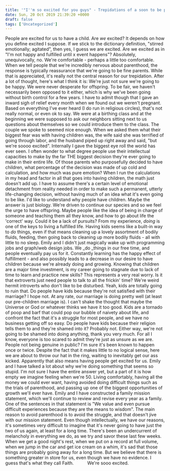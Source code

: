 ```yaml
---
title: '"I''m so excited for you guys" - Trepidations of a soon to be parent'
date: Sun, 20 Oct 2019 21:39:20 +0000
draft: false
tags: ['Uncategorized']
---
```


People are excited for us to have a child. Are _we_ excited? It depends on how you define excited I suppose. If we stick to the dictionary definition, "stirred emotionally; agitated", then yes, I guess we are excited. Are we excited as in "I'm not happy and fulfilled until x event happens"? Absolutely, unequivocally, no. We're comfortable - perhaps a little too comfortable. When we tell people that we're incredibly nervous about parenthood, the response is typically reassurance that we're going to be fine parents. While that is appreciated, it's really not the central reason for our trepidation. After a lot of thought, here's what I think it is: We're just not sure we're going to be happy. We were never desperate for offspring. To be fair, we haven't necessarily been opposed to it either, which is why we've been going without birth control for a few years. I have to admit though that I gave an inward sigh of relief every month when we found out we weren't pregnant. Based on everything I've ever heard (I do run in religious circles), that's not really normal, or even ok to say. We were at a birthing class and at the beginning we were supposed to ask our neighbors sitting next to us questions about themselves so we could introduce them to the class. The couple we spoke to seemed nice enough. When we asked them what their biggest fear was with having children was, the wife said she was terrified of going through labor, and the husband piped up right away and said, "but we're soooo excited". Internally I gave the biggest eye roll the world has ever seen. I often wonder to what degree people use their intellectual capacities to make by the far THE biggest decision they're ever going to make in their entire life. Of those parents who purposefully decided to have children, what percentage of the decision was made of up cold and calculation, and how much was pure emotion? When I run the calculations in my head and factor in all that goes into having children, the math just doesn't add up. I have to assume there's a certain level of emotional detachment from reality needed in order to make such a permanent, utterly life-changing decision, without having much of an idea what it's even going to be like. I'd like to understand why people have children. Maybe the answer is just biology. We're driven to continue our species and so we feel the urge to have offspring. Maybe people like the idea of being in charge of someone and teaching them all they know, and how to go about life the 'correct' way. Could it be a lack of pursuits? From my experience, _doing_ is one of the keys to living a fulfilled life. Having kids seems like a built-in way to _do_ things, even if that means cleaning up a lovely assortment of bodily fluids, feeding, then going back to cleaning up more bodily fluids - all with little to no sleep. Emily and I didn't just magically wake up with programming jobs and graph/web design jobs. We _do _things in our free time, and people eventually pay us for it. Constantly learning has the happy effect of fulfillment - and also possibly leads to a decrease in our desire to have children because we're already doing and growing. Knowing that children are a major time investment, is my career going to stagnate due to lack of time to learn and practice new skills? This represents a very real worry. Is it that extroverts just need people to talk to all the frickin' time? We're weird hermit introverts who don't like to be disturbed. Yeah, kids are totally going to ruin that. Do people have kids because they're not satisfied with their marriage? I hope not. At any rate, our marriage is doing pretty well (at least our pre-children marriage is). I can't shake the thought that maybe the Universe or God or whatever thinks we have it too good. Kids are a tornado of poop and barf that could pop our bubble of naivety about life, and confront the fact that it's a struggle for most people, and we have no business getting off so easy. Do people have kids because their religion tells them to and they're shamed into it? Probably not. Either way, we're not going to be shamed into doing anything, thank you very much. For all I know, everyone is too scared to admit they're just as unsure as we are. People not being genuine in public? I'm sure it's been known to happen once or twice. Despite the fact that it makes little to no logical sense, here we are about to throw our hat in the ring, waiting to inevitably get our ass kicked. Apparently that also means having people get excited for us. Emily and I have talked a lot about why we're doing something that seems so stupid. I'm not sure I have the entire answer yet, but a part of it is how empty we imagine feeling when we're 50. Living comfortably, having all the money we could ever want, having avoided doing difficult things such as the trials of parenthood, and passing up one of the biggest opportunities of growth we'll ever have. Emily and I have constructed a family mission statement, which we'll continue to review and revise every year as a family. One of the sentences in that statement is "We value and even pursue difficult experiences because they are the means to wisdom". The main reason to avoid parenthood is to avoid the struggle, and that doesn't jive with our mission statement. Even though intellectually, we have our reasons, it's sometimes very difficult to imagine that it's never going to have just the two of us again, at least for a long time. There's been an undercurrent of melancholy in everything we do, as we try and savor these last few weeks. When we get a good night's rest, when we put on a record at full volume, when we jump in the car and get ice cream on a whim, it's sad that those things are probably going away for a long time. But we believe that there is something greater in store for us, even though we have no evidence. I guess that's what they call Faith.           We're sooo excited.